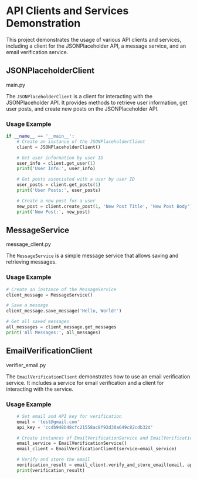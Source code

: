 # API Clients and Services Demonstration

This project demonstrates the usage of various API clients and services, including a client for the JSONPlaceholder API, a message service, and an email verification service.

## JSONPlaceholderClient
main.py

The `JSONPlaceholderClient` is a client for interacting with the JSONPlaceholder API. It provides methods to retrieve user information, get user posts, and create new posts on the JSONPlaceholder API.

### Usage Example

```python
if __name__ == '__main__':
    # Create an instance of the JSONPlaceholderClient
    client = JSONPlaceholderClient()

    # Get user information by user ID
    user_info = client.get_user(1)
    print('User Info:', user_info)

    # Get posts associated with a user by user ID
    user_posts = client.get_posts(1)
    print('User Posts:', user_posts)

    # Create a new post for a user
    new_post = client.create_post(1, 'New Post Title', 'New Post Body')
    print('New Post:', new_post)
```

## MessageService
message_client.py

The `MessageService` is a simple message service that allows saving and retrieving messages.

### Usage Example

```python
# Create an instance of the MessageService
client_message = MessageService()

# Save a message
client_message.save_message('Hello, World!')

# Get all saved messages
all_messages = client_message.get_messages
print('All Messages:', all_messages)
```
## EmailVerificationClient
verifier_email.py

The `EmailVerificationClient` demonstrates how to use an email verification service. It includes a service for email verification and a client for interacting with the service.

### Usage Example

```python
    # Set email and API key for verification
    email = 'test@gmail.com'
    api_key = 'ccdb948b48cfc21558ac8f92d30a649c82cdb32d'

    # Create instances of EmailVerificationService and EmailVerificationClient
    email_service = EmailVerificationService()
    email_client = EmailVerificationClient(service=email_service)

    # Verify and store the email
    verification_result = email_client.verify_and_store_email(email, api_key)
    print(verification_result)
```